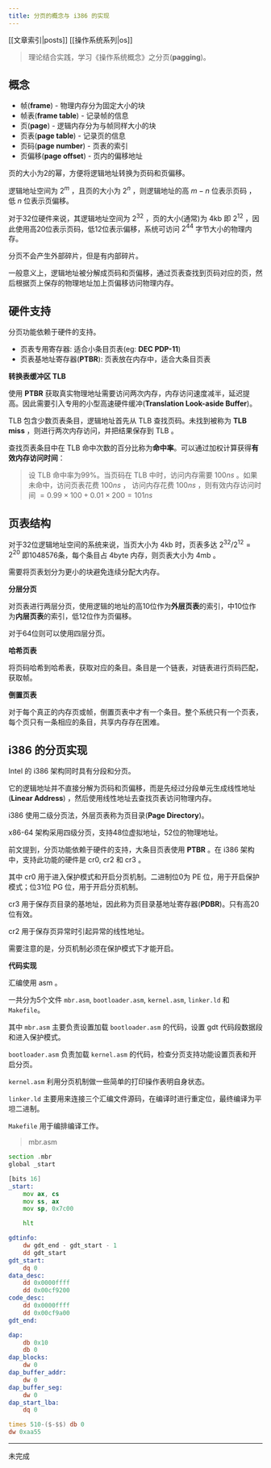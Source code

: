 ```yaml
---
title: 分页的概念与 i386 的实现
---
```

[[文章索引|posts]] [[操作系统系列|os]]

> 理论结合实践，学习《操作系统概念》之分页(**pagging**)。

## 概念
* 帧(**frame**) - 物理内存分为固定大小的块
* 帧表(**frame table**) - 记录帧的信息
* 页(**page**) - 逻辑内存分为与帧同样大小的块
* 页表(**page table**) - 记录页的信息
* 页码(**page number**) - 页表的索引
* 页偏移(**page offset**) - 页内的偏移地址

页的大小为2的幂，方便将逻辑地址转换为页码和页偏移。

逻辑地址空间为 $2^m$ ，且页的大小为 $2^n$ ，则逻辑地址的高 $m-n$ 位表示页码 ，低 $n$ 位表示页偏移。

对于32位硬件来说，其逻辑地址空间为 $2^{32}$ ，页的大小(通常)为 4kb 即 $2^{12}$ ，因此使用高20位表示页码，低12位表示偏移，系统可访问 $2^{44}$ 字节大小的物理内存。

分页不会产生外部碎片，但是有内部碎片。

一般意义上，逻辑地址被分解成页码和页偏移，通过页表查找到页码对应的页，然后根据页上保存的物理地址加上页偏移访问物理内存。

## 硬件支持
分页功能依赖于硬件的支持。

* 页表专用寄存器: 适合小条目页表(eg: **DEC PDP-11**)
* 页表基地址寄存器(**PTBR**): 页表放在内存中，适合大条目页表

**转换表缓冲区 TLB**

使用 **PTBR** 获取真实物理地址需要访问两次内存，内存访问速度减半，延迟提高。因此需要引入专用的小型高速硬件缓冲(**Translation Look-aside Buffer**)。

TLB 包含少数页表条目，逻辑地址首先从 TLB 查找页码。未找到被称为 **TLB miss** ，则进行两次内存访问，并把结果保存到 TLB 。

查找页表条目中在 TLB 命中次数的百分比称为**命中率**。可以通过加权计算获得**有效内存访问时间**：
> 设 TLB 命中率为99%。当页码在 TLB 中时，访问内存需要 $100ns$ 。如果未命中，访问页表花费 $100ns$ ， 访问内存花费 $100ns$ ，则有效内存访问时间 $= 0.99\times100+0.01\times200 = 101ns$

## 页表结构
对于32位逻辑地址空间的系统来说，当页大小为 4kb 时，页表多达 $2^{32}/2^{12} = 2^{20}$ 即1048576条，每个条目占 4byte 内存，则页表大小为 4mb 。

需要将页表划分为更小的块避免连续分配大内存。

**分层分页**

对页表进行两层分页，使用逻辑的地址的高10位作为**外层页表**的索引，中10位作为**内层页表**的索引，低12位作为页偏移。

对于64位则可以使用四层分页。

**哈希页表**

将页码哈希到哈希表，获取对应的条目。条目是一个链表，对链表进行页码匹配，获取帧。

**倒置页表**

对于每个真正的内存页或帧，倒置页表中才有一个条目。整个系统只有一个页表，每个页只有一条相应的条目，共享内存存在困难。

## i386 的分页实现
Intel 的 i386 架构同时具有分段和分页。

它的逻辑地址并不直接分解为页码和页偏移，而是先经过分段单元生成线性地址(**Linear Address**) ，然后使用线性地址去查找页表访问物理内存。

i386 使用二级分页法，外层页表称为页目录(**Page Directory**)。

x86-64 架构采用四级分页，支持48位虚拟地址，52位的物理地址。 

前文提到，分页功能依赖于硬件的支持，大条目页表使用 **PTBR** 。在 i386 架构中，支持此功能的硬件是 cr0, cr2 和 cr3 。

其中 cr0 用于进入保护模式和开启分页机制。二进制位0为 PE 位，用于开启保护模式；位31位 PG 位，用于开启分页机制。

cr3 用于保存页目录的基地址，因此称为页目录基地址寄存器(**PDBR**)。只有高20位有效。

cr2 用于保存页异常时引起异常的线性地址。

需要注意的是，分页机制必须在保护模式下才能开启。

**代码实现**

汇编使用 asm 。

一共分为5个文件 `mbr.asm`, `bootloader.asm`, `kernel.asm`, `linker.ld` 和 `Makefile`。

其中 `mbr.asm` 主要负责设置加载 `bootloader.asm` 的代码，设置 gdt 代码段数据段和进入保护模式。

`bootloader.asm` 负责加载 `kernel.asm` 的代码，检查分页支持功能设置页表和开启分页。

`kernel.asm` 利用分页机制做一些简单的打印操作表明自身状态。

`linker.ld` 主要用来连接三个汇编文件源码，在编译时进行重定位，最终编译为平坦二进制。

`Makefile` 用于编排编译工作。

> mbr.asm
```asm
section .mbr
global _start

[bits 16]
_start:
    mov ax, cs
    mov ss, ax
    mov sp, 0x7c00

    hlt

gdtinfo:
    dw gdt_end - gdt_start - 1
    dd gdt_start
gdt_start:
    dq 0
data_desc:
    dd 0x0000ffff
    dd 0x00cf9200
code_desc:
    dd 0x0000ffff
    dd 0x00cf9a00
gdt_end:

dap:
    db 0x10
    db 0
dap_blocks:
    dw 0
dap_buffer_addr:
    dw 0
dap_buffer_seg:
    dw 0
dap_start_lba:
    dq 0

times 510-($-$$) db 0
dw 0xaa55
```
---
未完成
